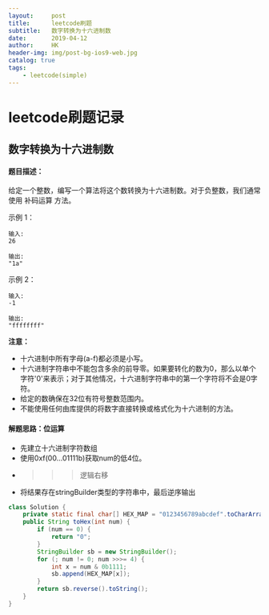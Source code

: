 ```yaml
---
layout:     post
title:      leetcode刷题
subtitle:   数字转换为十六进制数
date:       2019-04-12
author:     HK
header-img: img/post-bg-ios9-web.jpg
catalog: true
tags:
    - leetcode(simple)
---
```

# leetcode刷题记录
## 数字转换为十六进制数

#### 题目描述：
给定一个整数，编写一个算法将这个数转换为十六进制数。对于负整数，我们通常使用 补码运算 方法。

示例 1：

    输入:
    26

    输出:
    "1a"
示例 2：

    输入:
    -1

    输出:
    "ffffffff"
**注意：**
* 十六进制中所有字母(a-f)都必须是小写。
* 十六进制字符串中不能包含多余的前导零。如果要转化的数为0，那么以单个字符'0'来表示；对于其他情况，十六进制字符串中的第一个字符将不会是0字符。 
* 给定的数确保在32位有符号整数范围内。
* 不能使用任何由库提供的将数字直接转换或格式化为十六进制的方法。

#### 解题思路：位运算
* 先建立十六进制字符数组
* 使用0xf(00...01111b)获取num的低4位。
* >>>逻辑右移
* 将结果存在stringBuilder类型的字符串中，最后逆序输出
```java
class Solution {
    private static final char[] HEX_MAP = "0123456789abcdef".toCharArray();
    public String toHex(int num) {
        if (num == 0) {
            return "0";
        }
        StringBuilder sb = new StringBuilder();
        for (; num != 0; num >>>= 4) {
            int x = num & 0b1111;
            sb.append(HEX_MAP[x]);
        }
        return sb.reverse().toString();
    }
}
```
